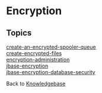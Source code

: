 # Encryption

<PageHeader />

## Topics

[create-an-encrypted-spooler-queue](./create-an-encrypted-spooler-queue/README.md)  
[create-encrypted-files](./create-encrypted-files/README.md)  
[encryption-administration](./encryption-administration/README.md)  
[jbase-encryption](./jbase-encryption/README.md)  
[jbase-encryption-database-security](./jbase-encryption-database-security/README.md)  

Back to [Knowledgebase](./../README.md)

<PageFooter />
